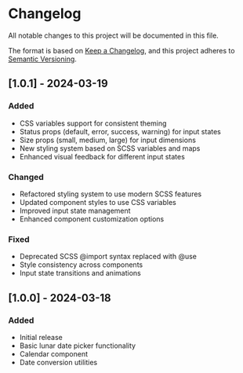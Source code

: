 # Changelog

All notable changes to this project will be documented in this file.

The format is based on [Keep a Changelog](https://keepachangelog.com/en/1.0.0/),
and this project adheres to [Semantic Versioning](https://semver.org/spec/v2.0.0.html).

## [1.0.1] - 2024-03-19

### Added
- CSS variables support for consistent theming
- Status props (default, error, success, warning) for input states
- Size props (small, medium, large) for input dimensions
- New styling system based on SCSS variables and maps
- Enhanced visual feedback for different input states

### Changed
- Refactored styling system to use modern SCSS features
- Updated component styles to use CSS variables
- Improved input state management
- Enhanced component customization options

### Fixed
- Deprecated SCSS @import syntax replaced with @use
- Style consistency across components
- Input state transitions and animations

## [1.0.0] - 2024-03-18

### Added
- Initial release
- Basic lunar date picker functionality
- Calendar component
- Date conversion utilities